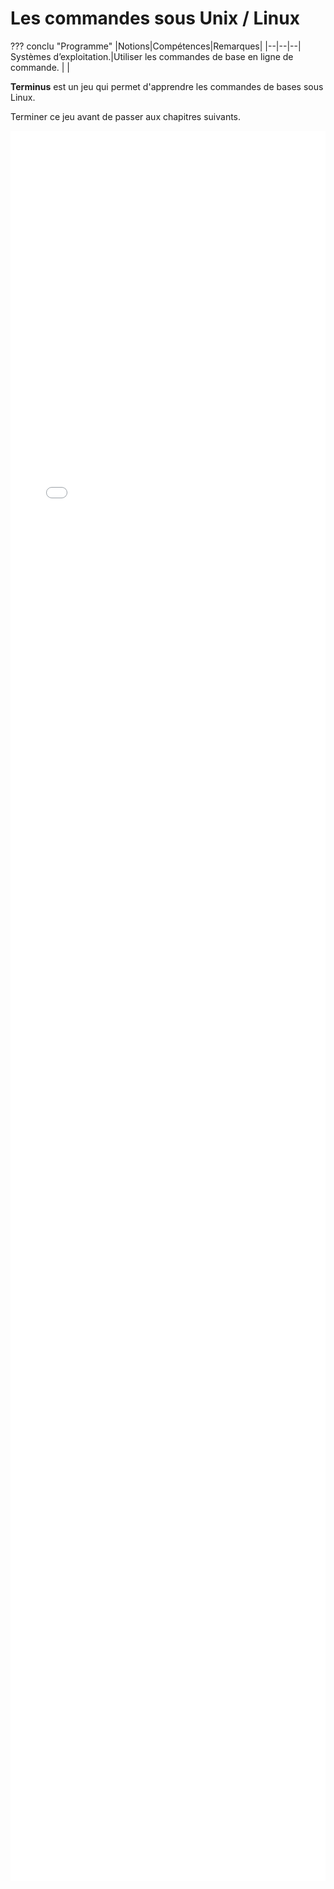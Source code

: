# Les commandes sous Unix / Linux

??? conclu "Programme"
    |Notions|Compétences|Remarques|
    |--|--|--|
    Systèmes d’exploitation.|Utiliser les commandes de base en ligne de commande. | |

    
**Terminus** est un jeu qui permet d'apprendre les commandes de bases sous Linux.

Terminer ce jeu avant de passer aux chapitres suivants.

<iframe src="/xtra/Terminus" frameborder="0" scrolling="auto" style="height: 70vh; width: 100%;"></iframe>